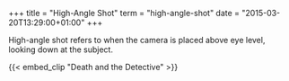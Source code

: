 +++
title = "High-Angle Shot"
term = "high-angle-shot"
date = "2015-03-20T13:29:00+01:00"
+++

High-angle shot refers to when the camera is placed above eye level, looking down at the subject.

<!--more-->

{{< embed_clip "Death and the Detective" >}}
